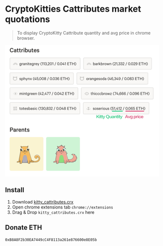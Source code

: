 # CryptoKitties Cattributes market quotations

> To display CryptoKitty Cattribute quantity and avg price in chrome browser.

![screenshot](./cattributes.png)

## Install

1. Download [kitty_cattributes.crx](https://github.com/xixilive/kitty_cattributes_chrome_ext/raw/master/kitty_cattributes.crx)
2. Open chrome extensions tab `chrome://extensions`
3. Drag & Drop `kitty_cattributes.crx` here

## Donate ETH

`0xB8A8F2b30EA7449cC4F8113a261e876600e8E05b`
